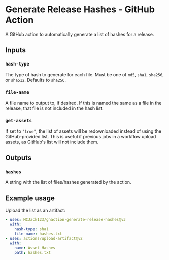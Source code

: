 # Generate Release Hashes - GitHub Action
A GitHub action to automatically generate a list of hashes for a release.

## Inputs
### `hash-type`
The type of hash to generate for each file. Must be one of `md5`, `sha1`, `sha256`, or `sha512`. Defaults to `sha256`.

### `file-name`
A file name to output to, if desired. If this is named the same as a file in the release, that file is not included in the hash list.

### `get-assets`
If set to `"true"`, the list of assets will be redownloaded instead of using the GitHub-provided list. This is useful if previous jobs in a workflow upload assets, as GitHub's list will not include them.

## Outputs
### `hashes`
A string with the list of files/hashes generated by the action.

## Example usage
Upload the list as an artifact:  
```yml
- uses: MCJack123/ghaction-generate-release-hashes@v3
  with:
    hash-type: sha1
    file-name: hashes.txt
- uses: actions/upload-artifact@v2
  with:
    name: Asset Hashes
    path: hashes.txt
```